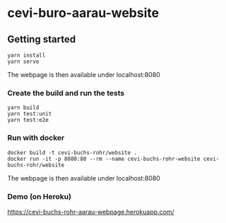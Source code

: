 # cevi-buro-aarau-website

## Getting started
```
yarn install
yarn serve
```

The webpage is then available under localhost:8080

### Create the build and run the tests
```
yarn build
yarn test:unit
yarn test:e2e
```

### Run with docker

```
docker build -t cevi-buchs-rohr/website .
docker run -it -p 8080:80 --rm --name cevi-buchs-rohr-website cevi-buchs-rohr/website
```

The webpage is then available under localhost:8080

### Demo (on Heroku)

https://cevi-buchs-rohr-aarau-webpage.herokuapp.com/
